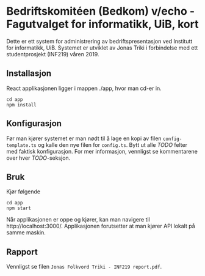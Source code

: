# Bedriftskomitéen (Bedkom) v/echo - Fagutvalget for informatikk, UiB, kort
Dette er ett system for administrering av bedriftspresentasjon ved Institutt for informatikk, UiB. Systemet er utviklet av Jonas Triki i forbindelse med ett studentprosjekt (INF219) våren 2019.

## Installasjon
React applikasjonen ligger i mappen ./app, hvor man cd-er in.
```
cd app
npm install
```

## Konfigurasjon
Før man kjører systemet er man nødt til å lage en kopi av filen ```config-template.ts``` og kalle den nye filen for ```config.ts```. Bytt ut alle *TODO* felter med faktisk konfigurasjon. For mer informasjon, vennligst se kommentarene over hver *TODO*-seksjon.

## Bruk
Kjør følgende
```
cd app
npm start
```
Når applikasjonen er oppe og kjører, kan man navigere til http://localhost:3000/. Applikasjonen forutsetter at man kjører API lokalt på samme maskin.

## Rapport
Vennligst se filen ```Jonas Folkvord Triki - INF219 report.pdf```.